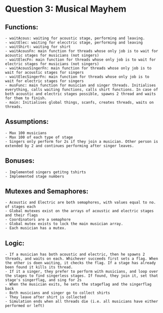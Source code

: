 # Question 3: Musical Mayhem
## Functions:
	- waitAcous: waiting for acoustic stage, performing and leaving.
	- waitElec: waiting for elecctric stage, performing and leaving
	- waitShirt: waiting for shirt
	- waitAcousFn: main function for threads whose only job is to wait for acoustic stages for musicians (not singers)
	- waitElecFn: main function for threads whose only job is to wait for electric stages for musicians (not singers)
	- waitAcousSingerFn: main function for threads whose only job is to wait for acoustic stages for singers
	- waitElecSingerFn: main function for threads whose only job is to wait for electric stages for singers
	- musFunc: main function for musician and singer threads. Initialises everything, calls waiting functions, calls shirt functions. In case of both acoustic and electric stages possible, spawns 2 thread and waits for them to finish.
	- main: Initialises global things, scanfs, creates threads, waits on threads.

## Assumptions:
	- Max 100 musicians
	- Max 100 of each type of stage
	- Singers only perform for 2s if they join a musician. Other person is extended by 2 and continues performing after singer leaves.

## Bonuses:
	- Implemented singers getitng tshirts
	- Implemented stage numbers

## Mutexes and Semaphores:
	- Acoustic and Electric are both semaphores, with values equal to no. of stages each
	- Global mutexes exist on the arrays of acoustic and electric stages and their flags
	- Coordinators are a semaphore
	- Global mutex exists to lock the main musician array.
	- Each musician has a mutex.

## Logic:
	- If a musician has both acoustic and electric, then he spawns 2 threads, and waits on each. Whichever succeeds first sets a flag. When the other is doen waiting, it checks the flag. If a stage has already been found it kills its thread.
	- If it a singer, they prefer to perform with musicians, and loop over the stages to find singerless stages. If found, they join it, set that stage's singerflag, and sing for 2s
	- When the musician exits, he sets the stageflag and the singerflag back
	- Both musicians and singer go to collect shirts
	- They leave after shirt is collected
	- Simulation ends when all threads die (i.e. all musicians have either performed or left)